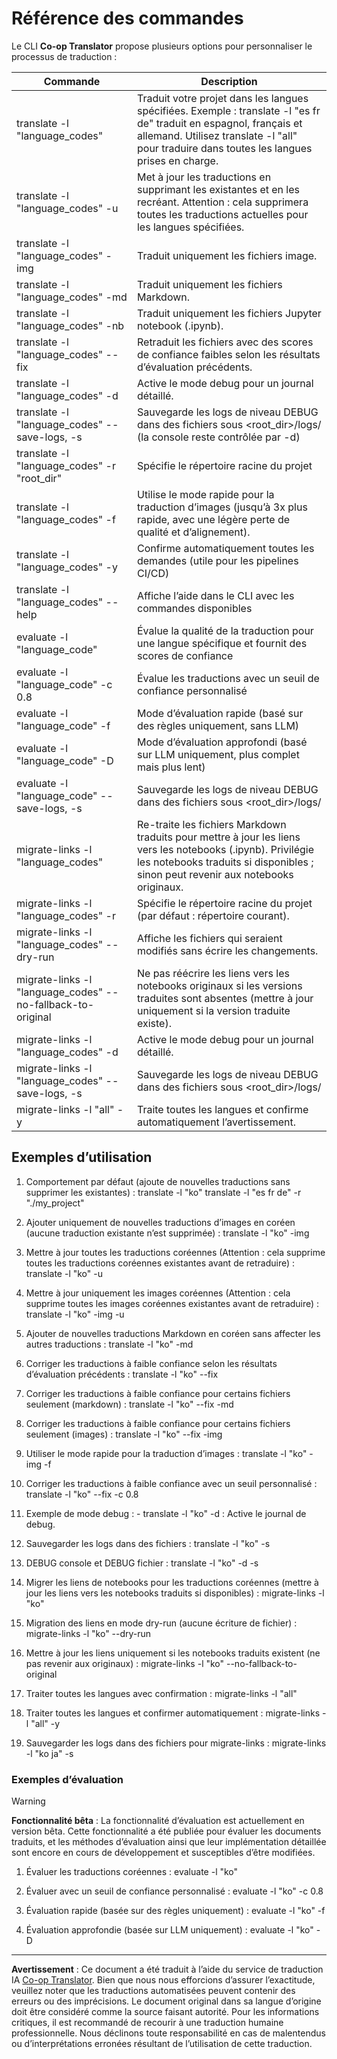 <!--
CO_OP_TRANSLATOR_METADATA:
{
  "original_hash": "a6cddf5e9648ef0bba0de7eb07e74cf1",
  "translation_date": "2025-10-15T02:07:53+00:00",
  "source_file": "getting_started/command-reference.md",
  "language_code": "fr"
}
-->
# Référence des commandes

Le CLI **Co-op Translator** propose plusieurs options pour personnaliser le processus de traduction :

Commande                                       | Description
-----------------------------------------------|-------------------------------------------------------------------------------------------------------------------------------------------------------------------------------------------------------
translate -l "language_codes"                  | Traduit votre projet dans les langues spécifiées. Exemple : translate -l "es fr de" traduit en espagnol, français et allemand. Utilisez translate -l "all" pour traduire dans toutes les langues prises en charge.
translate -l "language_codes" -u               | Met à jour les traductions en supprimant les existantes et en les recréant. Attention : cela supprimera toutes les traductions actuelles pour les langues spécifiées.
translate -l "language_codes" -img             | Traduit uniquement les fichiers image.
translate -l "language_codes" -md              | Traduit uniquement les fichiers Markdown.
translate -l "language_codes" -nb              | Traduit uniquement les fichiers Jupyter notebook (.ipynb).
translate -l "language_codes" --fix            | Retraduit les fichiers avec des scores de confiance faibles selon les résultats d’évaluation précédents.
translate -l "language_codes" -d               | Active le mode debug pour un journal détaillé.
translate -l "language_codes" --save-logs, -s  | Sauvegarde les logs de niveau DEBUG dans des fichiers sous <root_dir>/logs/ (la console reste contrôlée par -d)
translate -l "language_codes" -r "root_dir"    | Spécifie le répertoire racine du projet
translate -l "language_codes" -f               | Utilise le mode rapide pour la traduction d’images (jusqu’à 3x plus rapide, avec une légère perte de qualité et d’alignement).
translate -l "language_codes" -y               | Confirme automatiquement toutes les demandes (utile pour les pipelines CI/CD)
translate -l "language_codes" --help           | Affiche l’aide dans le CLI avec les commandes disponibles
evaluate -l "language_code"                    | Évalue la qualité de la traduction pour une langue spécifique et fournit des scores de confiance
evaluate -l "language_code" -c 0.8             | Évalue les traductions avec un seuil de confiance personnalisé
evaluate -l "language_code" -f                 | Mode d’évaluation rapide (basé sur des règles uniquement, sans LLM)
evaluate -l "language_code" -D                 | Mode d’évaluation approfondi (basé sur LLM uniquement, plus complet mais plus lent)
evaluate -l "language_code" --save-logs, -s    | Sauvegarde les logs de niveau DEBUG dans des fichiers sous <root_dir>/logs/
migrate-links -l "language_codes"              | Re-traite les fichiers Markdown traduits pour mettre à jour les liens vers les notebooks (.ipynb). Privilégie les notebooks traduits si disponibles ; sinon peut revenir aux notebooks originaux.
migrate-links -l "language_codes" -r           | Spécifie le répertoire racine du projet (par défaut : répertoire courant).
migrate-links -l "language_codes" --dry-run    | Affiche les fichiers qui seraient modifiés sans écrire les changements.
migrate-links -l "language_codes" --no-fallback-to-original | Ne pas réécrire les liens vers les notebooks originaux si les versions traduites sont absentes (mettre à jour uniquement si la version traduite existe).
migrate-links -l "language_codes" -d           | Active le mode debug pour un journal détaillé.
migrate-links -l "language_codes" --save-logs, -s | Sauvegarde les logs de niveau DEBUG dans des fichiers sous <root_dir>/logs/
migrate-links -l "all" -y                      | Traite toutes les langues et confirme automatiquement l’avertissement.

## Exemples d’utilisation

  1. Comportement par défaut (ajoute de nouvelles traductions sans supprimer les existantes) :   translate -l "ko"    translate -l "es fr de" -r "./my_project"

  2. Ajouter uniquement de nouvelles traductions d’images en coréen (aucune traduction existante n’est supprimée) :    translate -l "ko" -img

  3. Mettre à jour toutes les traductions coréennes (Attention : cela supprime toutes les traductions coréennes existantes avant de retraduire) :    translate -l "ko" -u

  4. Mettre à jour uniquement les images coréennes (Attention : cela supprime toutes les images coréennes existantes avant de retraduire) :    translate -l "ko" -img -u

  5. Ajouter de nouvelles traductions Markdown en coréen sans affecter les autres traductions :    translate -l "ko" -md

  6. Corriger les traductions à faible confiance selon les résultats d’évaluation précédents : translate -l "ko" --fix

  7. Corriger les traductions à faible confiance pour certains fichiers seulement (markdown) : translate -l "ko" --fix -md

  8. Corriger les traductions à faible confiance pour certains fichiers seulement (images) : translate -l "ko" --fix -img

  9. Utiliser le mode rapide pour la traduction d’images :    translate -l "ko" -img -f

  10. Corriger les traductions à faible confiance avec un seuil personnalisé : translate -l "ko" --fix -c 0.8

  11. Exemple de mode debug : - translate -l "ko" -d : Active le journal de debug.
  12. Sauvegarder les logs dans des fichiers : translate -l "ko" -s
  13. DEBUG console et DEBUG fichier : translate -l "ko" -d -s

  14. Migrer les liens de notebooks pour les traductions coréennes (mettre à jour les liens vers les notebooks traduits si disponibles) :    migrate-links -l "ko"

  15. Migration des liens en mode dry-run (aucune écriture de fichier) :    migrate-links -l "ko" --dry-run

  16. Mettre à jour les liens uniquement si les notebooks traduits existent (ne pas revenir aux originaux) :    migrate-links -l "ko" --no-fallback-to-original

  17. Traiter toutes les langues avec confirmation :    migrate-links -l "all"

  18. Traiter toutes les langues et confirmer automatiquement :    migrate-links -l "all" -y
  19. Sauvegarder les logs dans des fichiers pour migrate-links :    migrate-links -l "ko ja" -s

### Exemples d’évaluation

> [!WARNING]  
> **Fonctionnalité bêta** : La fonctionnalité d’évaluation est actuellement en version bêta. Cette fonctionnalité a été publiée pour évaluer les documents traduits, et les méthodes d’évaluation ainsi que leur implémentation détaillée sont encore en cours de développement et susceptibles d’être modifiées.

  1. Évaluer les traductions coréennes : evaluate -l "ko"

  2. Évaluer avec un seuil de confiance personnalisé : evaluate -l "ko" -c 0.8

  3. Évaluation rapide (basée sur des règles uniquement) : evaluate -l "ko" -f

  4. Évaluation approfondie (basée sur LLM uniquement) : evaluate -l "ko" -D

---

**Avertissement** :
Ce document a été traduit à l’aide du service de traduction IA [Co-op Translator](https://github.com/Azure/co-op-translator). Bien que nous nous efforcions d’assurer l’exactitude, veuillez noter que les traductions automatisées peuvent contenir des erreurs ou des imprécisions. Le document original dans sa langue d’origine doit être considéré comme la source faisant autorité. Pour les informations critiques, il est recommandé de recourir à une traduction humaine professionnelle. Nous déclinons toute responsabilité en cas de malentendus ou d’interprétations erronées résultant de l’utilisation de cette traduction.
